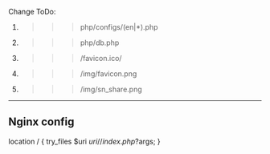 Change ToDo:
1. >>> php/configs/(en|*).php
2. >>> php/db.php
3. >>> /favicon.ico/
4. >>> /img/favicon.png
5. >>> /img/sn_share.png

----  

## Nginx config
location / {
     try_files $uri $uri/ /index.php?$args;
}